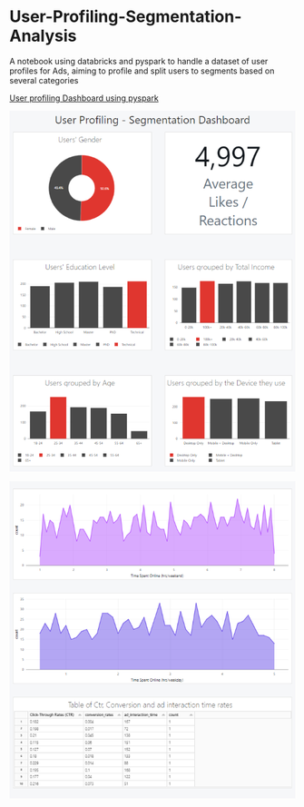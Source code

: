 # User-Profiling-Segmentation-Analysis

A notebook using databricks and pyspark to handle a dataset of user profiles for Ads, aiming to profile and split users to segments based on several categories

[User profiling Dashboard using pyspark](https://databricks-prod-cloudfront.cloud.databricks.com/public/4027ec902e239c93eaaa8714f173bcfc/7173899576930101/1352709599770819/814834989057929/latest.html)

![Dashboard view 1](dash1.png)

![Dashboard view 2](dash2.png)
